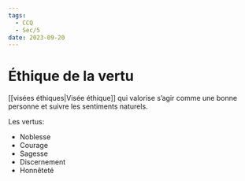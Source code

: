 ```yaml
---
tags:
  - CCQ
  - Sec/5
date: 2023-09-20
---
```


# Éthique de la vertu

[[visées éthiques|Visée éthique]] qui valorise s’agir comme une bonne personne et suivre les sentiments naturels.

Les vertus:

- Noblesse
- Courage
- Sagesse
- Discernement
- Honnêteté